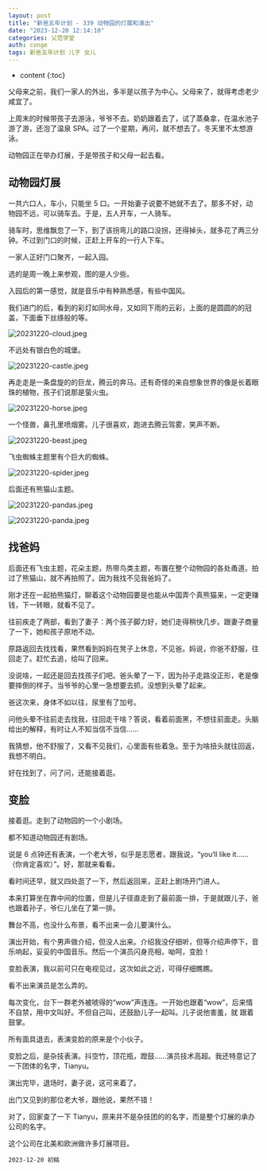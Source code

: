 ```yaml
---
layout: post
title: "新爸五年计划 - 339 动物园的灯展和演出"
date: "2023-12-20 12:14:10"
categories: 父范学堂
auth: conge
tags: 新爸五年计划 儿子 女儿 
---
```

* content
{:toc}

父母来之前，我们一家人的外出，多半是以孩子为中心。父母来了，就得考虑老少咸宜了。

上周末的时候带孩子去游泳，爷爷不去。奶奶跟着去了，试了蒸桑拿，在温水池子游了游，还泡了温泉 SPA。过了一个星期，再问，就不想去了。冬天里不太想游泳。

动物园正在举办灯展，于是带孩子和父母一起去看。




## 动物园灯展

一共六口人，车小，只能坐 5 口。一开始妻子说要不她就不去了。那多不好，动物园不远，可以骑车去。于是，五人开车，一人骑车。

骑车时，思维飘忽了一下，到了该拐弯儿的路口没拐，还得掉头，就多花了两三分钟。不过到门口的时候，正赶上开车的一行人下车。

一家人正好门口聚齐，一起入园。

选的是周一晚上来参观，图的是人少些。

入园后的第一感觉，就是音乐中有种熟悉感，有些中国风。

我们进门的后，看到的彩灯如同水母，又如同下雨的云彩，上面的是圆圆的的冠盖，下面垂下丝绦般的等。

![20231220-cloud.jpeg](https://s2.loli.net/2023/12/21/RiwsIqKrOaoMPmS.jpg)

不远处有银白色的城堡。

![20231220-castle.jpeg](https://s2.loli.net/2023/12/21/fTYGW7uopE8t4NZ.jpg)

再走走是一条盘旋的的巨龙，腾云的奔马。还有奇怪的来自想象世界的像是长着眼珠的植物，孩子们说那是萤火虫。

![20231220-horse.jpeg](https://s2.loli.net/2023/12/21/RNg2Q1WlSfYICh6.jpg)

一个怪兽，鼻孔里喷烟雾。儿子很喜欢，跑进去腾云驾雾，笑声不断。

![20231220-beast.jpeg](https://s2.loli.net/2023/12/21/MuoIglaGT7KV5q4.jpg)

飞虫蜘蛛主题里有个巨大的蜘蛛。

![20231220-spider.jpeg](https://s2.loli.net/2023/12/21/RmoY7EVDIskaxzj.jpg)

后面还有熊猫山主题。

![20231220-pandas.jpeg](https://s2.loli.net/2023/12/21/dgq4nEHO2eFQjZa.jpg)

![20231220-panda.jpeg](https://s2.loli.net/2023/12/21/wv3KX5fqzpMRY91.jpg)

## 找爸妈

后面还有飞虫主题，花朵主题，热带鸟类主题，布置在整个动物园的各处甬道。拍过了熊猫山，就不再拍照了。因为我找不见我爸妈了。

刚才还在一起拍熊猫灯，聊着这个动物园要是也能从中国弄个真熊猫来，一定更赚钱，下一转眼，就看不见了。

往前疾走了两部，看到了妻子：两个孩子脚力好，她们走得稍快几步。跟妻子商量了一下，她和孩子原地不动。

原路返回去找找看，果然看到妈妈在凳子上休息，不见爸。妈说，你爸不舒服，往回走了。赶忙去追，给叫了回来。

没说啥，一起还是回去找孩子们吧。爸头晕了一下，因为孙子走路没正形，老是像要摔倒的样子。当爷爷的心里一急想要去抓，没想到头晕了起来。

爸这次来，身体不如以往，尿里有了加号。

问他头晕不往前走去找我，往回走干啥？答说，看着前面黑，不想往前面走。头脑给出的解释，有时让人不知当信不当信……

我猜想，他不舒服了，又看不见我们，心里面有些着急。至于为啥扭头就往回返，我想不明白。

好在找到了，问了问，还能接着逛。

## 变脸

接着逛。走到了动物园的一个小剧场。

都不知道动物园还有剧场。

说是 6 点钟还有表演，一个老大爷，似乎是志愿者，跟我说，“you‘ll like it……（你肯定喜欢）”。好，那就来看看。

看时间还早，就又四处逛了一下，然后返回来，正赶上剧场开门进人。

本来打算坐在靠中间的位置，但是儿子径直走到了最前面一排，于是就跟儿子，爸也跟着孙子，爷仨儿坐在了第一排。

舞台不高，也没什么布景，看不出来一会儿要演什么。

演出开始，有个男声做介绍，但没人出来。介绍我没仔细听，但等介绍声停下，音乐响起，妥妥的中国音乐。然后一个演员闪身亮相，呦呵，变脸！

变脸表演，我以前可只在电视见过，这次如此之近，可得仔细瞧瞧。

看不出来演员是怎么弄的。

每次变化，台下一群老外被唬得的“wow”声连连。一开始也跟着“wow”，后来情不自禁，用中文叫好。不但自己叫，还鼓励儿子一起叫。儿子说他害羞，就 跟着鼓掌。

所有面具退去，表演变脸的原来是个小伙子。

变脸之后，是杂技表演。抖空竹，顶花瓶，蹬鼓……演员技术高超。我还特意记了一下团体的名字，Tianyu。

演出完毕，退场时，妻子说，这可来着了。

出门又见到的那位老大爷，跟他说，果然不错！

对了，回家查了一下 Tianyu，原来并不是杂技团的的名字，而是整个灯展的承办公司的名字。

这个公司在北美和欧洲做许多灯展项目。

```
2023-12-20 初稿
```
